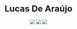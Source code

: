 <h1 align="center">Lucas De Araújo</h1>

<p align="center">
<a href= "https://www.linkedin.com/in/lucasaraj/"><img src="https://img.shields.io/badge/linkedin-0077B5.svg?&style=for-the-badge&logo=linkedin&logoColor=white"/></a>
<a href="https://tryhackme.com/p/ShinjiMimura"><img src="https://img.shields.io/badge/TRYHACKME-212C42.svg?&style=for-the-badge&logo=TryHackMe&logoColor=red"/></a>
<img src="https://github-readme-streak-stats.herokuapp.com/?user=Shinji-Mimura&theme=dark-smoky"/>
</p>
